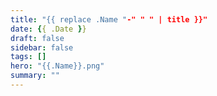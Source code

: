 ```yaml
---
title: "{{ replace .Name "-" " " | title }}"
date: {{ .Date }}
draft: false
sidebar: false
tags: []
hero: "{{.Name}}.png"
summary: ""
---
```

